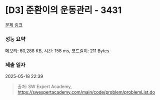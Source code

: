 # [D3] 준환이의 운동관리 - 3431 

[문제 링크](https://swexpertacademy.com/main/code/problem/problemDetail.do?contestProbId=AWE_ZXcqAAMDFAV2) 

### 성능 요약

메모리: 60,288 KB, 시간: 158 ms, 코드길이: 211 Bytes

### 제출 일자

2025-05-18 22:39



> 출처: SW Expert Academy, https://swexpertacademy.com/main/code/problem/problemList.do